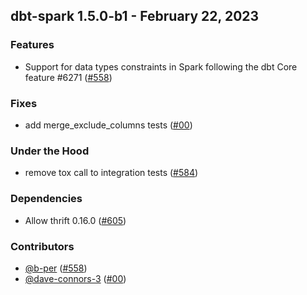 ## dbt-spark 1.5.0-b1 - February 22, 2023

### Features

- Support for data types constraints in Spark following the dbt Core feature #6271 ([#558](https://github.com/dbt-labs/dbt-spark/issues/558))

### Fixes

- add merge_exclude_columns tests ([#00](https://github.com/dbt-labs/dbt-spark/issues/00))

### Under the Hood

- remove tox call to integration tests ([#584](https://github.com/dbt-labs/dbt-spark/issues/584))

### Dependencies

- Allow thrift 0.16.0 ([#605](https://github.com/dbt-labs/dbt-spark/pull/605))

### Contributors
- [@b-per](https://github.com/b-per) ([#558](https://github.com/dbt-labs/dbt-spark/issues/558))
- [@dave-connors-3](https://github.com/dave-connors-3) ([#00](https://github.com/dbt-labs/dbt-spark/issues/00))
